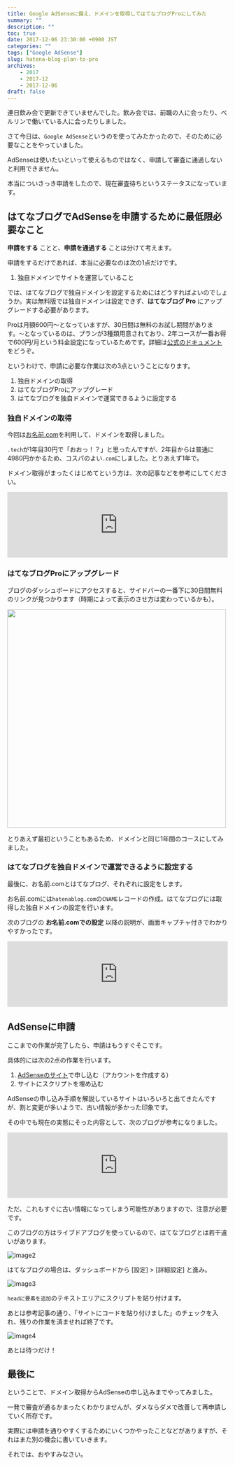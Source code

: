 ```yaml
---
title: Google AdSenseに備え、ドメインを取得してはてなブログProにしてみた
summary: ""
description: ""
toc: true
date: 2017-12-06 23:30:00 +0900 JST
categories: ""
tags: ["Google AdSense"]
slug: hatena-blog-plan-to-pro
archives:
    - 2017
    - 2017-12
    - 2017-12-06
draft: false
---
```


連日飲み会で更新できていませんでした。飲み会では、前職の人に会ったり、ベルリンで働いている人に会ったりしました。

さて今日は、`Google AdSense`というのを使ってみたかったので、そのために必要なことをやっていました。

AdSenseは使いたいといって使えるものではなく、申請して審査に通過しないと利用できません。

本当についさっき申請をしたので、現在審査待ちというステータスになっています。

## はてなブログでAdSenseを申請するために最低限必要なこと

**申請をする** ことと、**申請を通過する** ことは分けて考えます。

申請をするだけであれば、本当に必要なのは次の1点だけです。

1.  独自ドメインでサイトを運営していること

では、はてなブログで独自ドメインを設定するためにはどうすればよいのでしょうか。実は無料版では独自ドメインは設定できず、**はてなブログ Pro** にアップグレードする必要があります。

Proは月額600円〜となっていますが、30日間は無料のお試し期間があります。`〜`となっているのは、プランが3種類用意されており、2年コースが一番お得で600円/月という料金設定になっているためです。詳細は[公式のドキュメント](http://hatenablog.com/guide/pro)をどうぞ。

というわけで、申請に必要な作業は次の3点ということになります。

1.  独自ドメインの取得
2.  はてなブログProにアップグレード
3.  はてなブログを独自ドメインで運営できるように設定する

### 独自ドメインの取得

今回は[お名前.com](https://www.onamae.com/)を利用して、ドメインを取得しました。

`.tech`が1年目30円で「おおっ！？」と思ったんですが、2年目からは普通に4980円かかるため、コスパのよい`.com`にしました。とりあえず1年で。

ドメイン取得がまったくはじめてという方は、次の記事などを参考にしてください。

<iframe class="hatenablogcard" style="width:100%;" frameborder="0" scrolling="no" src="https://hatenablog-parts.com/embed?url=https://jisedai-lab.com/onamae-com-original-domain/"></iframe>

### はてなブログProにアップグレード

ブログのダッシュボードにアクセスすると、サイドバーの一番下に30日間無料のリンクが見つかります（時期によって表示のさせ方は変わっているかも）。

<img src="/images/20171206/20171206_hatena-blog-plan-to-pro_01.png" style="height: 500px; width: auto;">

とりあえず最初ということもあるため、ドメインと同じ1年間のコースにしてみました。

### はてなブログを独自ドメインで運営できるように設定する

最後に、お名前.comとはてなブログ、それぞれに設定をします。

お名前.comには`hatenablog.com`の`CNAME`レコードの作成。はてなブログには取得した独自ドメインの設定を行います。

次のブログの **お名前.comでの設定** 以降の説明が、画面キャプチャ付きでわかりやすかったです。

<iframe class="hatenablogcard" style="width:100%;" frameborder="0" scrolling="no" src="https://hatenablog-parts.com/embed?url=https://kototoka.com/entry/2014/07/22/Setting-hatena-own-blog-domain/"></iframe>

## AdSenseに申請

ここまでの作業が完了したら、申請はもうすぐそこです。

具体的には次の2点の作業を行います。

1.  [AdSenseのサイト](https://www.google.co.jp/adsense/start/#/?modal_active=none)で申し込む（アカウントを作成する）
2.  サイトにスクリプトを埋め込む

AdSenseの申し込み手順を解説しているサイトはいろいろと出てきたんですが、割と変更が多いようで、古い情報が多かった印象です。

その中でも現在の実態にそった内容として、次のブログが参考になりました。

<iframe class="hatenablogcard" style="width:100%;" frameborder="0" scrolling="no" src="https://hatenablog-parts.com/embed?url=https://www.tabi-lion.net/entry/adsense-sinsei"></iframe>

ただ、これもすぐに古い情報になってしまう可能性がありますので、注意が必要です。

このブログの方はライブドアブログを使っているので、はてなブログとは若干違いがあります。

![image2](/images/20171206/20171206_hatena-blog-plan-to-pro_02.png)

はてなブログの場合は、ダッシュボードから [設定] > [詳細設定] と進み。

![image3](/images/20171206/20171206_hatena-blog-plan-to-pro_03.png)

`headに要素を追加`のテキストエリアにスクリプトを貼り付けます。

あとは参考記事の通り、「サイトにコードを貼り付けました」のチェックを入れ、残りの作業を済ませれば終了です。

![image4](/images/20171206/20171206_hatena-blog-plan-to-pro_04.png)

あとは待つだけ！

## 最後に

ということで、ドメイン取得からAdSenseの申し込みまでやってみました。

一発で審査が通るかまったくわかりませんが、ダメならダメで改善して再申請していく所存です。

実際には申請を通りやすくするためにいくつかやったことなどがありますが、それはまた別の機会に書いていきます。

それでは、おやすみなさい。
